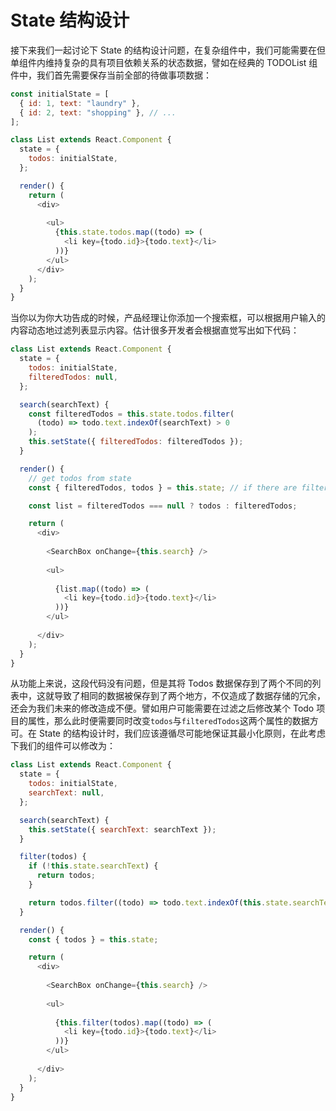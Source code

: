 # State 结构设计

接下来我们一起讨论下 State 的结构设计问题，在复杂组件中，我们可能需要在但单组件内维持复杂的具有项目依赖关系的状态数据，譬如在经典的 TODOList 组件中，我们首先需要保存当前全部的待做事项数据：

```js
const initialState = [
  { id: 1, text: "laundry" },
  { id: 2, text: "shopping" }, // ...
];

class List extends React.Component {
  state = {
    todos: initialState,
  };

  render() {
    return (
      <div>
                     
        <ul>
          {this.state.todos.map((todo) => (
            <li key={todo.id}>{todo.text}</li>
          ))}
        </ul>     
      </div>
    );
  }
}
```

当你以为你大功告成的时候，产品经理让你添加一个搜索框，可以根据用户输入的内容动态地过滤列表显示内容。估计很多开发者会根据直觉写出如下代码：

```js
class List extends React.Component {
  state = {
    todos: initialState,
    filteredTodos: null,
  };

  search(searchText) {
    const filteredTodos = this.state.todos.filter(
      (todo) => todo.text.indexOf(searchText) > 0
    );
    this.setState({ filteredTodos: filteredTodos });
  }

  render() {
    // get todos from state
    const { filteredTodos, todos } = this.state; // if there are filtered todos use them

    const list = filteredTodos === null ? todos : filteredTodos;

    return (
      <div>
                        
        <SearchBox onChange={this.search} />
                        
        <ul>
              
          {list.map((todo) => (
            <li key={todo.id}>{todo.text}</li>
          ))}
        </ul>
                    
      </div>
    );
  }
}
```

从功能上来说，这段代码没有问题，但是其将 Todos 数据保存到了两个不同的列表中，这就导致了相同的数据被保存到了两个地方，不仅造成了数据存储的冗余，还会为我们未来的修改造成不便。譬如用户可能需要在过滤之后修改某个 Todo 项目的属性，那么此时便需要同时改变`todos`与`filteredTodos`这两个属性的数据方可。在 State 的结构设计时，我们应该遵循尽可能地保证其最小化原则，在此考虑下我们的组件可以修改为：

```js
class List extends React.Component {
  state = {
    todos: initialState,
    searchText: null,
  };

  search(searchText) {
    this.setState({ searchText: searchText });
  }

  filter(todos) {
    if (!this.state.searchText) {
      return todos;
    }

    return todos.filter((todo) => todo.text.indexOf(this.state.searchText) > 0);
  }

  render() {
    const { todos } = this.state;

    return (
      <div>
                        
        <SearchBox onChange={this.search} />
                        
        <ul>
              
          {this.filter(todos).map((todo) => (
            <li key={todo.id}>{todo.text}</li>
          ))}
        </ul>
                    
      </div>
    );
  }
}
```
